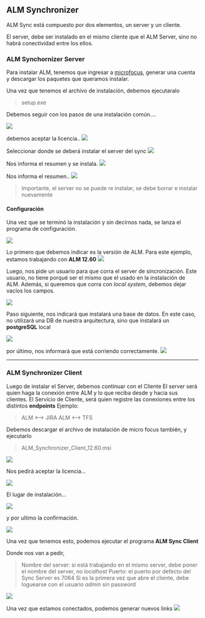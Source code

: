 ## ALM Synchronizer 
ALM Sync está compuesto por dos elementos, un server y un cliente.

El server, debe ser instalado en el mismo cliente que el ALM Server, sino no habrá conectividad entre los ellos.

### ALM Synchornizer Server
Para instalar ALM, tenemos que ingresar a  [microfocus](https://software.microfocus.com/es-es/solutions/software-development-lifecycle), generar una cuenta y descargar los paquetes que queramos instalar.

Una vez que tenemos el archivo de instalación, debemos ejecutaralo

> setup.exe

Debemos seguir con los pasos de una instalación común....

![
](https://github.com/incluit/ALM/blob/master/images/Synchronizer/0.PNG?raw=true)

debemos aceptar la licencia..
![
](https://github.com/incluit/ALM/blob/master/images/Synchronizer/1.PNG?raw=true)

Seleccionar donde se deberá instalar el server del sync
![
](https://github.com/incluit/ALM/blob/master/images/Synchronizer/2.PNG?raw=true)

Nos informa el resumen y se instala.
![
](https://github.com/incluit/ALM/blob/master/images/Synchronizer/3.PNG?raw=true)

Nos informa el resumen..
![
](https://github.com/incluit/ALM/blob/master/images/Synchronizer/4.PNG?raw=true)
> Importante, el server no se puede re instalar, se debe borrar e instalar nuevamente

#### Configuración 
Una vez que se terminó la instalación y sin decirnos nada, se lanza el programa de configuración.

![
](https://github.com/incluit/ALM/blob/master/images/Synchronizer/5.PNG?raw=true)

Lo primero que debemos indicar es la versión de ALM. Para este ejemplo, estamos trabajando con **ALM 12.60**
![
](https://github.com/incluit/ALM/blob/master/images/Synchronizer/6.PNG?raw=true)

Luego, nos pide un usuario para que corra el server de sincronización. Este usuario, no tiene porqué ser el mismo que el usado en la instalación de ALM. 
Además, si queremos que corra con *local system*, debemos dejar vacíos los campos.

![
](https://github.com/incluit/ALM/blob/master/images/Synchronizer/7.PNG?raw=true)

Paso siguiente, nos indicará que instalará una base de datos. 
En este caso, no utilizará una DB de nuestra arquitectura, sino que instalará un **postgreSQL** local

![
](https://github.com/incluit/ALM/blob/master/images/Synchronizer/8.PNG?raw=true)

por último, nos informará que está corriendo correctamente.
![
](https://github.com/incluit/ALM/blob/master/images/Synchronizer/9.PNG?raw=true)

---

### ALM Synchronizer Client
Luego de instalar el Server, debemos continuar con el Cliente
El server será quien haga la conexión entre ALM y lo que reciba desde y hacia sus clientes.
El Servicio de Cliente, será quien registre las conexiones entre los distintos **endpoints** 
Ejemplo: 
> ALM <--> JIRA
> ALM <--> TFS

Debemos descargar el archivo de instalación de micro focus también, y ejecutarlo

> ALM_Synchronizer_Client_12.60.msi

![
](https://github.com/incluit/ALM/blob/master/images/Synchronizer/c0.PNG?raw=true)

Nos pedirá aceptar la licencia...

![
](https://github.com/incluit/ALM/blob/master/images/Synchronizer/c1.PNG?raw=true)

El lugar de instalación... 

![
](https://github.com/incluit/ALM/blob/master/images/Synchronizer/c2.PNG?raw=true)

y por ultimo la confirmación.

![
](https://github.com/incluit/ALM/blob/master/images/Synchronizer/c3.PNG?raw=true)

Una vez que tenemos esto, podemos ejecutar el programa **ALM Sync Client**

Donde nos van a pedir, 
> Nombre del server: si está trabajando en el mismo server, debe poner el nombre del server, *no localhost*
> Puerto: el puerto por defecto del Sync Server es 7064
> Si es la primera vez que abre el cliente, debe loguearse con el usuario *admin* sin password
> 

![
](https://github.com/incluit/ALM/blob/master/images/Synchronizer/c4.PNG?raw=true)

Una vez que estamos conectados, podemos generar nuevos links
![
](https://github.com/incluit/ALM/blob/master/images/Synchronizer/c5.png?raw=true)

